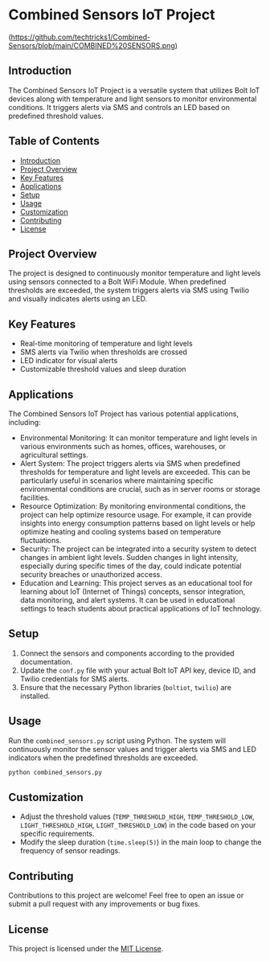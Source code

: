 # Combined Sensors IoT Project

(https://github.com/techtricks1/Combined-Sensors/blob/main/COMBINED%20SENSORS.png)

## Introduction

The Combined Sensors IoT Project is a versatile system that utilizes Bolt IoT devices along with temperature and light sensors to monitor environmental conditions. It triggers alerts via SMS and controls an LED based on predefined threshold values.

## Table of Contents

- [Introduction](#introduction)
- [Project Overview](#project-overview)
- [Key Features](#key-features)
- [Applications](#applications)
- [Setup](#setup)
- [Usage](#usage)
- [Customization](#customization)
- [Contributing](#contributing)
- [License](#license)

## Project Overview

The project is designed to continuously monitor temperature and light levels using sensors connected to a Bolt WiFi Module. When predefined thresholds are exceeded, the system triggers alerts via SMS using Twilio and visually indicates alerts using an LED.

## Key Features

- Real-time monitoring of temperature and light levels
- SMS alerts via Twilio when thresholds are crossed
- LED indicator for visual alerts
- Customizable threshold values and sleep duration

## Applications

The Combined Sensors IoT Project has various potential applications, including:

- Environmental Monitoring: It can monitor temperature and light levels in various environments such as homes, offices, warehouses, or agricultural settings.
- Alert System: The project triggers alerts via SMS when predefined thresholds for temperature and light levels are exceeded. This can be particularly useful in scenarios where maintaining specific environmental 
  conditions are crucial, such as in server rooms or storage facilities.
- Resource Optimization: By monitoring environmental conditions, the project can help optimize resource usage. For example, it can provide insights into energy consumption patterns based on light levels or help 
  optimize heating and cooling systems based on temperature fluctuations.
- Security: The project can be integrated into a security system to detect changes in ambient light levels. Sudden changes in light intensity, especially during specific times of the day, could indicate potential 
  security breaches or unauthorized access.
- Education and Learning: This project serves as an educational tool for learning about IoT (Internet of Things) concepts, sensor integration, data monitoring, and alert systems. It can be used in educational 
  settings to teach students about practical applications of IoT technology.

## Setup

1. Connect the sensors and components according to the provided documentation.
2. Update the `conf.py` file with your actual Bolt IoT API key, device ID, and Twilio credentials for SMS alerts.
3. Ensure that the necessary Python libraries (`boltiot`, `twilio`) are installed.

## Usage

Run the `combined_sensors.py` script using Python. The system will continuously monitor the sensor values and trigger alerts via SMS and LED indicators when the predefined thresholds are exceeded.

```bash
python combined_sensors.py
```

## Customization

- Adjust the threshold values (`TEMP_THRESHOLD_HIGH`, `TEMP_THRESHOLD_LOW`, `LIGHT_THRESHOLD_HIGH`, `LIGHT_THRESHOLD_LOW`) in the code based on your specific requirements.
- Modify the sleep duration (`time.sleep(5)`) in the main loop to change the frequency of sensor readings.

## Contributing

Contributions to this project are welcome! Feel free to open an issue or submit a pull request with any improvements or bug fixes.

## License

This project is licensed under the [MIT License](LICENSE).
